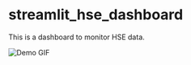 # streamlit_hse_dashboard
This is a dashboard to monitor HSE data.

![Demo GIF](https://media.giphy.com/videos/demo.gif)